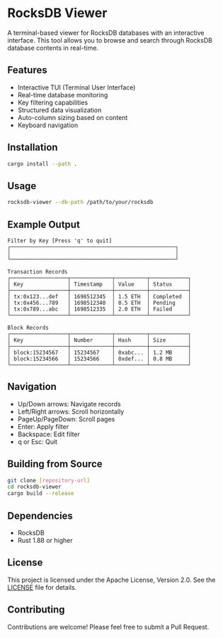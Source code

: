 # RocksDB Viewer

A terminal-based viewer for RocksDB databases with an interactive interface. This tool allows you to browse and search through RocksDB database contents in real-time.

## Features

- Interactive TUI (Terminal User Interface)
- Real-time database monitoring
- Key filtering capabilities
- Structured data visualization
- Auto-column sizing based on content
- Keyboard navigation

## Installation

```bash
cargo install --path .
```

## Usage

```bash
rocksdb-viewer --db-path /path/to/your/rocksdb
```

## Example Output

```
Filter by Key [Press 'q' to quit]
┌────────────────────────────────────────────────────┐
│                                                    │
└────────────────────────────────────────────────────┘

Transaction Records
┌──────────────────┬─────────────┬──────────┬────────────┐
│ Key              │ Timestamp   │ Value    │ Status     │
├──────────────────┼─────────────┼──────────┼────────────┤
│ tx:0x123...def   │ 1698512345  │ 1.5 ETH  │ Completed  │
│ tx:0x456...789   │ 1698512340  │ 0.5 ETH  │ Pending    │
│ tx:0x789...abc   │ 1698512335  │ 2.0 ETH  │ Failed     │
└──────────────────┴─────────────┴──────────┴────────────┘

Block Records
┌──────────────────┬─────────────┬──────────┬────────────┐
│ Key              │ Number      │ Hash     │ Size       │
├──────────────────┼─────────────┼──────────┼────────────┤
│ block:15234567   │ 15234567    │ 0xabc... │ 1.2 MB     │
│ block:15234566   │ 15234566    │ 0xdef... │ 0.8 MB     │
└──────────────────┴─────────────┴──────────┴────────────┘
```

## Navigation

- Up/Down arrows: Navigate records
- Left/Right arrows: Scroll horizontally
- PageUp/PageDown: Scroll pages
- Enter: Apply filter
- Backspace: Edit filter
- q or Esc: Quit

## Building from Source

```bash
git clone [repository-url]
cd rocksdb-viewer
cargo build --release
```

## Dependencies

- RocksDB
- Rust 1.88 or higher

## License

This project is licensed under the Apache License, Version 2.0. See the [LICENSE](LICENSE) file for details.

## Contributing

Contributions are welcome! Please feel free to submit a Pull Request.